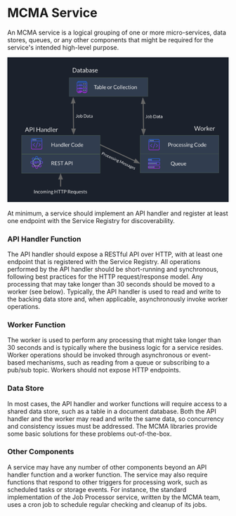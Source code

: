 # MCMA Service
An MCMA service is a logical grouping of one or more micro-services, data stores, queues, or any other components that might be required for the service's intended high-level purpose.

<img class="service-arch" src="/images/diagrams/service-arch.png"/>

At minimum, a service should implement an API handler and register at least one endpoint with the Service Registry for discoverability.

### API Handler Function
The API handler should expose a RESTful API over HTTP, with at least one endpoint that is registered with the Service Registry. All operations performed by the API handler should be short-running and synchronous, following best practices for the HTTP request/response model. Any processing that may take longer than 30 seconds should be moved to a worker (see below). Typically, the API handler is used to read and write to the backing data store and, when applicable, asynchronously invoke worker operations.
### Worker Function
The worker is used to perform any processing that might take longer than 30 seconds and is typically where the business logic for a service resides. Worker operations should be invoked through asynchronous or event-based mechanisms, such as reading from a queue or subscribing to a pub/sub topic. Workers should not expose HTTP endpoints.
### Data Store
In most cases, the API handler and worker functions will require access to a shared data store, such as a table in a document database. Both the API handler and the worker may read and write the same data, so concurrency and consistency issues must be addressed. The MCMA libraries provide some basic solutions for these problems out-of-the-box.
### Other Components
A service may have any number of other components beyond an API handler function and a worker function. The service may also require functions that respond to other triggers for processing work, such as scheduled tasks or storage events. For instance, the standard implementation of the Job Processor service, written by the MCMA team, uses a cron job to schedule regular checking and cleanup of its jobs.
